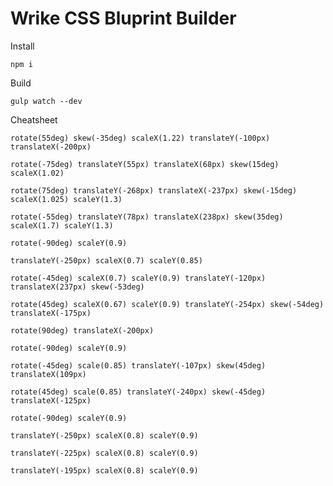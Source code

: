 # Wrike CSS Bluprint Builder
Install 
```
npm i
```
Build
```
gulp watch --dev
```
Cheatsheet
```
rotate(55deg) skew(-35deg) scaleX(1.22) translateY(-100px) translateX(-200px)
```
```
rotate(-75deg) translateY(55px) translateX(68px) skew(15deg) scaleX(1.02)
```
```
rotate(75deg) translateY(-268px) translateX(-237px) skew(-15deg) scaleX(1.025) scaleY(1.3)
```
```
rotate(-55deg) translateY(78px) translateX(238px) skew(35deg) scaleX(1.7) scaleY(1.3)
```
```
rotate(-90deg) scaleY(0.9)
```
```
translateY(-250px) scaleX(0.7) scaleY(0.85)
```
```
rotate(-45deg) scaleX(0.7) scaleY(0.9) translateY(-120px) translateX(237px) skew(-53deg)
```
```
rotate(45deg) scaleX(0.67) scaleY(0.9) translateY(-254px) skew(-54deg) translateX(-175px)
```
```
rotate(90deg) translateX(-200px)
```
```
rotate(-90deg) scaleY(0.9)
```
```
rotate(-45deg) scale(0.85) translateY(-107px) skew(45deg) translateX(109px)
```
```
rotate(45deg) scale(0.85) translateY(-240px) skew(-45deg) translateX(-125px)
```
```
rotate(-90deg) scaleY(0.9)
```
```
translateY(-250px) scaleX(0.8) scaleY(0.9)
```
```
translateY(-225px) scaleX(0.8) scaleY(0.9)
```
```
translateY(-195px) scaleX(0.8) scaleY(0.9)
```
